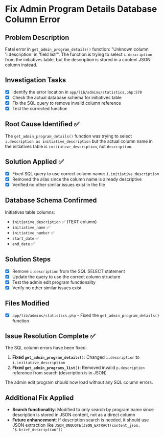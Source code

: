 # Fix Admin Program Details Database Column Error

## Problem Description
Fatal error in `get_admin_program_details()` function: "Unknown column 'i.description' in 'field list'". The function is trying to select `i.description` from the initiatives table, but the description is stored in a content JSON column instead.

## Investigation Tasks
- [x] Identify the error location in `app/lib/admins/statistics.php:578`
- [x] Check the actual database schema for initiatives table
- [x] Fix the SQL query to remove invalid column reference
- [x] Test the corrected function

## Root Cause Identified ✅
The `get_admin_program_details()` function was trying to select `i.description as initiative_description` but the actual column name in the initiatives table is `initiative_description`, not `description`.

## Solution Applied ✅
- [x] Fixed SQL query to use correct column name: `i.initiative_description`
- [x] Removed the alias since the column name is already descriptive
- [x] Verified no other similar issues exist in the file

## Database Schema Confirmed
Initiatives table columns:
- `initiative_description` ✅ (TEXT column)
- `initiative_name` ✅
- `initiative_number` ✅
- `start_date` ✅
- `end_date` ✅

## Solution Steps
- [x] Remove `i.description` from the SQL SELECT statement
- [x] Update the query to use the correct column structure
- [x] Test the admin edit program functionality
- [x] Verify no other similar issues exist

## Files Modified
- [x] `app/lib/admins/statistics.php` - Fixed the `get_admin_program_details()` function

## Issue Resolution Complete ✅
The SQL column errors have been fixed:

1. **Fixed `get_admin_program_details()`**: Changed `i.description` to `i.initiative_description`
2. **Fixed `get_admin_programs_list()`**: Removed invalid `p.description` reference from search (description is in JSON)

The admin edit program should now load without any SQL column errors.

## Additional Fix Applied
- **Search functionality**: Modified to only search by program name since description is stored in JSON content, not as a direct column
- **Future enhancement**: If description search is needed, it should use JSON extraction like `JSON_UNQUOTE(JSON_EXTRACT(content_json, '$.brief_description'))`
